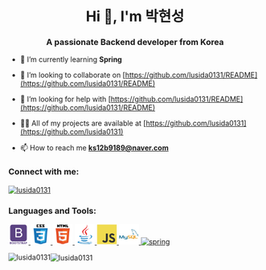 <h1 align="center">Hi 👋, I'm 박현성</h1>
<h3 align="center">A passionate Backend developer from Korea</h3>


- 🌱 I’m currently learning **Spring**

- 👯 I’m looking to collaborate on [https://github.com/lusida0131/README](https://github.com/lusida0131/README)

- 🤝 I’m looking for help with [https://github.com/lusida0131/README](https://github.com/lusida0131/README)

- 👨‍💻 All of my projects are available at [https://github.com/lusida0131](https://github.com/lusida0131)

- 📫 How to reach me **ks12b9189@naver.com**

<h3 align="left">Connect with me:</h3>
<p align="left">
<a href="https://instagram.com/lusida0131" target="blank"><img align="center" src="https://raw.githubusercontent.com/rahuldkjain/github-profile-readme-generator/master/src/images/icons/Social/instagram.svg" alt="lusida0131" height="30" width="40" /></a>
</p>

<h3 align="left">Languages and Tools:</h3>
<p align="left"> <a href="https://getbootstrap.com" target="_blank"> <img src="https://raw.githubusercontent.com/devicons/devicon/master/icons/bootstrap/bootstrap-plain-wordmark.svg" alt="bootstrap" width="40" height="40"/> </a> <a href="https://www.w3schools.com/css/" target="_blank"> <img src="https://raw.githubusercontent.com/devicons/devicon/master/icons/css3/css3-original-wordmark.svg" alt="css3" width="40" height="40"/> </a> <a href="https://www.w3.org/html/" target="_blank"> <img src="https://raw.githubusercontent.com/devicons/devicon/master/icons/html5/html5-original-wordmark.svg" alt="html5" width="40" height="40"/> </a> <a href="https://www.java.com" target="_blank"> <img src="https://raw.githubusercontent.com/devicons/devicon/master/icons/java/java-original.svg" alt="java" width="40" height="40"/> </a> <a href="https://developer.mozilla.org/en-US/docs/Web/JavaScript" target="_blank"> <img src="https://raw.githubusercontent.com/devicons/devicon/master/icons/javascript/javascript-original.svg" alt="javascript" width="40" height="40"/> </a> <a href="https://www.mysql.com/" target="_blank"> <img src="https://raw.githubusercontent.com/devicons/devicon/master/icons/mysql/mysql-original-wordmark.svg" alt="mysql" width="40" height="40"/> </a> <a href="https://spring.io/" target="_blank"> <img src="https://www.vectorlogo.zone/logos/springio/springio-icon.svg" alt="spring" width="40" height="40"/> </a> </p>

<p><img align="left" src="https://github-readme-stats.vercel.app/api/top-langs?username=lusida0131&show_icons=true&locale=en&layout=compact" alt="lusida0131" /><img align="center" src="https://github-readme-stats.vercel.app/api?username=lusida0131&show_icons=true&locale=en" alt="lusida0131" /></p>
